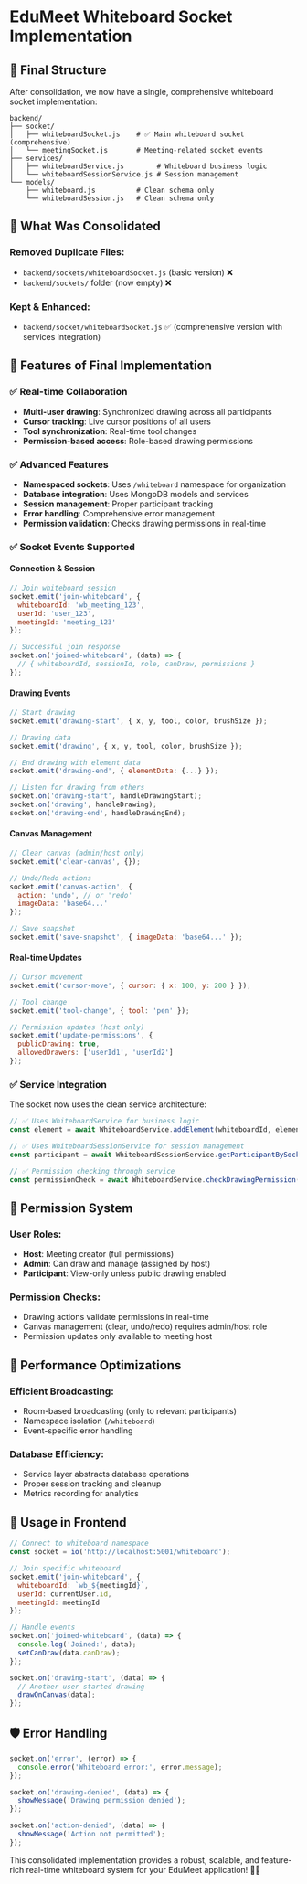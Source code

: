 # EduMeet Whiteboard Socket Implementation

## 📁 **Final Structure**

After consolidation, we now have a single, comprehensive whiteboard socket implementation:

```
backend/
├── socket/
│   ├── whiteboardSocket.js    # ✅ Main whiteboard socket (comprehensive)
│   └── meetingSocket.js       # Meeting-related socket events
├── services/
│   ├── whiteboardService.js        # Whiteboard business logic
│   └── whiteboardSessionService.js # Session management
└── models/
    ├── whiteboard.js          # Clean schema only
    └── whiteboardSession.js   # Clean schema only
```

## 🔄 **What Was Consolidated**

### **Removed Duplicate Files:**
- `backend/sockets/whiteboardSocket.js` (basic version) ❌
- `backend/sockets/` folder (now empty) ❌

### **Kept & Enhanced:**
- `backend/socket/whiteboardSocket.js` ✅ (comprehensive version with services integration)

## 🚀 **Features of Final Implementation**

### **✅ Real-time Collaboration**
- **Multi-user drawing**: Synchronized drawing across all participants
- **Cursor tracking**: Live cursor positions of all users
- **Tool synchronization**: Real-time tool changes
- **Permission-based access**: Role-based drawing permissions

### **✅ Advanced Features**
- **Namespaced sockets**: Uses `/whiteboard` namespace for organization
- **Database integration**: Uses MongoDB models and services
- **Session management**: Proper participant tracking
- **Error handling**: Comprehensive error management
- **Permission validation**: Checks drawing permissions in real-time

### **✅ Socket Events Supported**

#### **Connection & Session**
```javascript
// Join whiteboard session
socket.emit('join-whiteboard', {
  whiteboardId: 'wb_meeting_123',
  userId: 'user_123',
  meetingId: 'meeting_123'
});

// Successful join response
socket.on('joined-whiteboard', (data) => {
  // { whiteboardId, sessionId, role, canDraw, permissions }
});
```

#### **Drawing Events**
```javascript
// Start drawing
socket.emit('drawing-start', { x, y, tool, color, brushSize });

// Drawing data
socket.emit('drawing', { x, y, tool, color, brushSize });

// End drawing with element data
socket.emit('drawing-end', { elementData: {...} });

// Listen for drawing from others
socket.on('drawing-start', handleDrawingStart);
socket.on('drawing', handleDrawing);
socket.on('drawing-end', handleDrawingEnd);
```

#### **Canvas Management**
```javascript
// Clear canvas (admin/host only)
socket.emit('clear-canvas', {});

// Undo/Redo actions
socket.emit('canvas-action', { 
  action: 'undo', // or 'redo'
  imageData: 'base64...' 
});

// Save snapshot
socket.emit('save-snapshot', { imageData: 'base64...' });
```

#### **Real-time Updates**
```javascript
// Cursor movement
socket.emit('cursor-move', { cursor: { x: 100, y: 200 } });

// Tool change
socket.emit('tool-change', { tool: 'pen' });

// Permission updates (host only)
socket.emit('update-permissions', {
  publicDrawing: true,
  allowedDrawers: ['userId1', 'userId2']
});
```

### **✅ Service Integration**

The socket now uses the clean service architecture:

```javascript
// ✅ Uses WhiteboardService for business logic
const element = await WhiteboardService.addElement(whiteboardId, elementData, userId);

// ✅ Uses WhiteboardSessionService for session management  
const participant = await WhiteboardSessionService.getParticipantBySocket(sessionId, socketId);

// ✅ Permission checking through service
const permissionCheck = await WhiteboardService.checkDrawingPermission(whiteboardId, userId);
```

## 🔐 **Permission System**

### **User Roles:**
- **Host**: Meeting creator (full permissions)
- **Admin**: Can draw and manage (assigned by host)  
- **Participant**: View-only unless public drawing enabled

### **Permission Checks:**
- Drawing actions validate permissions in real-time
- Canvas management (clear, undo/redo) requires admin/host role
- Permission updates only available to meeting host

## 🎯 **Performance Optimizations**

### **Efficient Broadcasting:**
- Room-based broadcasting (only to relevant participants)
- Namespace isolation (`/whiteboard`)
- Event-specific error handling

### **Database Efficiency:**
- Service layer abstracts database operations
- Proper session tracking and cleanup
- Metrics recording for analytics

## 📡 **Usage in Frontend**

```javascript
// Connect to whiteboard namespace
const socket = io('http://localhost:5001/whiteboard');

// Join specific whiteboard
socket.emit('join-whiteboard', {
  whiteboardId: `wb_${meetingId}`,
  userId: currentUser.id,
  meetingId: meetingId
});

// Handle events
socket.on('joined-whiteboard', (data) => {
  console.log('Joined:', data);
  setCanDraw(data.canDraw);
});

socket.on('drawing-start', (data) => {
  // Another user started drawing
  drawOnCanvas(data);
});
```

## 🛡️ **Error Handling**

```javascript
socket.on('error', (error) => {
  console.error('Whiteboard error:', error.message);
});

socket.on('drawing-denied', (data) => {
  showMessage('Drawing permission denied');
});

socket.on('action-denied', (data) => {
  showMessage('Action not permitted');
});
```

This consolidated implementation provides a robust, scalable, and feature-rich real-time whiteboard system for your EduMeet application! 🎨✨